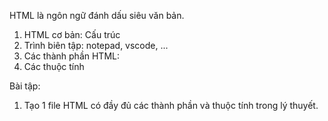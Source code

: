 HTML là ngôn ngữ đánh dấu siêu văn bản.

1. HTML cơ bản: Cấu trúc
2. Trình biên tập: notepad, vscode, ...
3. Các thành phần HTML: 
4. Các thuộc tính

Bài tập:
1. Tạo 1 file HTML có đầy đủ các thành phần và thuộc tính trong lý thuyết.